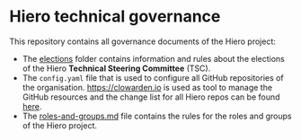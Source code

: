 # Hiero technical governance

This repository contains all governance documents of the Hiero project:

- The [elections](elections) folder contains information and rules about the elections of the Hiero **Technical Steering Committee** (TSC).
- The `config.yaml` file that is used to configure all GitHub repositories of the organisation.
  https://clowarden.io is used as tool to manage the GitHub resources and the change list for all Hiero repos can be found [here](https://clowarden.io/audit/?organization=LFDT-Hiero).
- The [roles-and-groups.md](roles-and-groups.md) file contains the rules for the roles and groups of the Hiero project.

